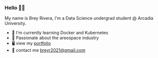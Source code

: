 ### Hello 👋🏻 
My name is Brey Rivera, I'm a Data Science undergrad student @ Arcadia University.
- 🦾 I'm currently learning Docker and Kubernetes
- 🚀 Passionate about the areospace industry
- 🖥 view my [portfolio](https://breyr.github.io/portfolio-site/)
- 📱 contact me breyr2021@gmail.com



<!--
**breyr/breyr** is a ✨ _special_ ✨ repository because its `README.md` (this file) appears on your GitHub profile.

Here are some ideas to get you started:

- 🔭 I’m currently working on ...
- 🌱 I’m currently learning ...
- 👯 I’m looking to collaborate on ...
- 🤔 I’m looking for help with ...
- 💬 Ask me about ...
- 📫 How to reach me: ...
- 😄 Pronouns: ...
- ⚡ Fun fact: ...
-->
